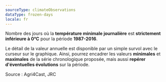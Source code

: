 ```yaml
---
sourceType: climateObservations
dataType: frozen-days
locale: fr
---
```


Nombre des jours où la **température minimale journalière** est **strictement
inférieure à 0°C** pour la période **1987-2016**.

Le détail de la valeur annuelle est disponible par un simple survol avec le curseur sur le graphique. Ainsi, pourrez encadrer les valeurs **minimales** et **maximales** de la série chronologique proposée, mais aussi **repérer d'éventuelles évolutions** sur la période.

Source : Agri4Cast, JRC
